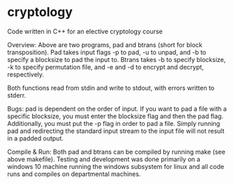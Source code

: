 # cryptology
Code written in C++ for an elective cryptology course

Overview:
Above are two programs, pad and btrans (short for block transposition). Pad takes input flags -p to pad, -u to unpad, and -b<n> to specify a blocksize to pad the input to. Btrans takes -b<n> to specify blocksize, -k<filename> to specify permutation file, and -e and -d to encrypt and decrypt, respectively.

Both functions read from stdin and write to stdout, with errors written to stderr. 

Bugs:
pad is dependent on the order of input. If you want to pad a file with a specific blocksize, you must enter the blocksize flag and then the pad flag. Additionally,  you must put the -p flag in order to pad a file. Simply running pad and redirecting the standard input stream to the input file will not result in a padded output.

Compile & Run:
Both pad and btrans can be compiled by running make (see above makefile). Testing and development was done primarily on a windows 10 machine running the windows subsystem for linux and all code runs and compiles on departmental machines. 
